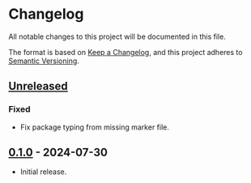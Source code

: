 # Changelog
All notable changes to this project will be documented in this file.

The format is based on [Keep a Changelog](https://keepachangelog.com/en/1.0.0/),
and this project adheres to [Semantic Versioning](https://semver.org/spec/v2.0.0.html).

## [Unreleased]

### Fixed

- Fix package typing from missing marker file.


## [0.1.0] - 2024-07-30
- Initial release.

[Unreleased]: https://github.com/brews/muuttaa/compare/v0.1.0...HEAD
[0.1.0]: https://github.com/brews/muuttaa/releases/tag/v0.1.0
